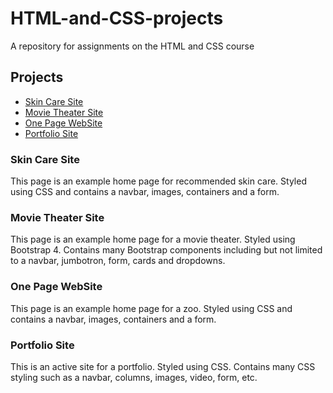 # HTML-and-CSS-projects
A repository for assignments on the HTML and CSS course 

## Projects
* [Skin Care Site](https://github.com/royo20/HTML-and-CSS-projects/tree/main/skinCare-project)
* [Movie Theater Site](https://github.com/royo20/HTML-and-CSS-projects/tree/main/academy-cinema)
* [One Page WebSite](https://github.com/royo20/HTML-and-CSS-projects/tree/main/one-page-website)
* [Portfolio Site](https://github.com/royo20/HTML-and-CSS-projects/tree/main/html-portfolio)

### Skin Care Site
This page is an example home page for recommended skin care. Styled using CSS and contains a navbar, images, containers and a form.

### Movie Theater Site
This page is an example home page for a movie theater. Styled using Bootstrap 4. Contains many Bootstrap components including but not limited to a navbar, jumbotron, form, cards and dropdowns.

### One Page WebSite
This page is an example home page for a zoo. Styled using CSS and contains a navbar, images, containers and a form.

### Portfolio Site 
This is an active site for a portfolio. Styled using CSS. Contains many CSS styling such as a navbar, columns, images, video, form, etc. 

